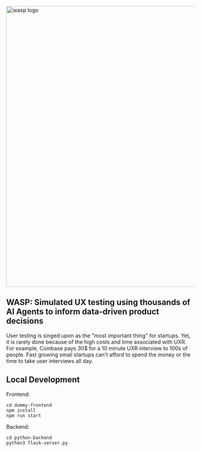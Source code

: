 <img width="751" alt="wasp logo" src="https://github.com/user-attachments/assets/c2119bad-3ca1-4f5e-9818-eba25e5df02a" />


## WASP: Simulated UX testing using thousands of AI Agents to inform data-driven product decisions

User testing is singed upon as the "most important thing" for startups. Yet, it is rarely done because of the high costs and time associated with UXR. For example, Coinbase pays 30$ for a 10 minute UXR interview to 100s of people. Fast growing small startups can't afford to spend the money or the time to take user interviews all day.


## Local Development
Frontend:
```
cd dummy-frontend
npm install
npm run start
```
Backend:
```
cd python-backend
python3 flask-server.py
```
